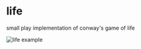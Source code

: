 # life

small play implementation of conway's game of life

![life example](https://snaek.org/s/jagud/life3.gif)
